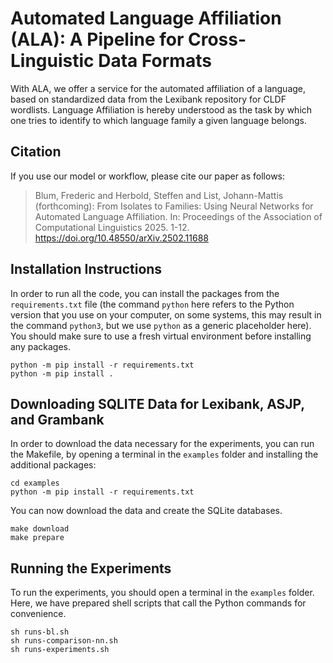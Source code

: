 # Automated Language Affiliation (ALA): A Pipeline for Cross-Linguistic Data Formats

With ALA, we offer a service for the automated affiliation of a language, based on standardized data from the Lexibank repository for CLDF wordlists. Language Affiliation is hereby understood as the task by which one tries to identify to which language family a given language belongs.

## Citation

If you use our model or workflow, please cite our paper as follows:

> Blum, Frederic and Herbold, Steffen and List, Johann-Mattis (forthcoming): From Isolates to Families: Using Neural Networks for Automated Language Affiliation. In: Proceedings of the Association of Computational Linguistics 2025. 1-12. https://doi.org/10.48550/arXiv.2502.11688

## Installation Instructions

In order to run all the code, you can install the packages from the `requirements.txt` file (the command `python` here refers to the Python version that you use on your computer, on some systems, this may result in the command `python3`, but we use `python` as a generic placeholder here). You should make sure to use a fresh virtual environment before installing any packages.

```shell
python -m pip install -r requirements.txt
python -m pip install .
```

## Downloading SQLITE Data for Lexibank, ASJP, and Grambank

In order to download the data necessary for the experiments, you can run the Makefile, by opening a terminal in the `examples` folder and installing the additional packages:

```shell
cd examples
python -m pip install -r requirements.txt
```

You can now download the data and create the SQLite databases.

```shell
make download
make prepare
```

## Running the Experiments

To run the experiments, you should open a terminal in the `examples` folder. Here, we have prepared shell scripts that call the Python commands for convenience.

```shell
sh runs-bl.sh
sh runs-comparison-nn.sh
sh runs-experiments.sh
```
